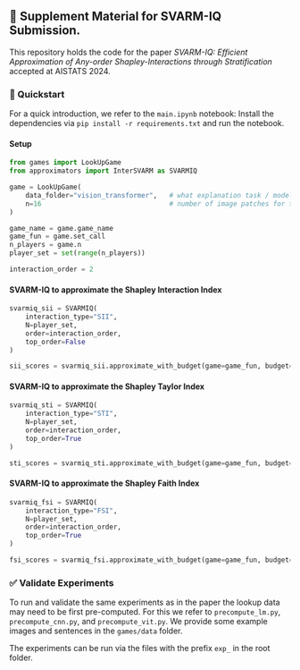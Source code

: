 ## 📄 Supplement Material for SVARM-IQ Submission.
This repository holds the code for the paper 
_SVARM-IQ: Efficient Approximation of Any-order Shapley-Interactions through Stratification_ accepted at AISTATS 2024.

### 🚀 Quickstart
For a quick introduction, we refer to the `main.ipynb` notebook:
Install the dependencies via `pip install -r requirements.txt` and run the notebook.

#### Setup
```python
from games import LookUpGame
from approximators import InterSVARM as SVARMIQ

game = LookUpGame(
    data_folder="vision_transformer",   # what explanation task / model to use
    n=16                                # number of image patches for the vision transformer
)

game_name = game.game_name
game_fun = game.set_call
n_players = game.n
player_set = set(range(n_players))

interaction_order = 2
```

#### SVARM-IQ to approximate the Shapley Interaction Index

```python
svarmiq_sii = SVARMIQ(
    interaction_type="SII", 
    N=player_set,
    order=interaction_order, 
    top_order=False
)

sii_scores = svarmiq_sii.approximate_with_budget(game=game_fun, budget=budget)
```
#### SVARM-IQ to approximate the Shapley Taylor Index

```python
svarmiq_sti = SVARMIQ(
    interaction_type="STI", 
    N=player_set, 
    order=interaction_order,  
    top_order=True
)

sti_scores = svarmiq_sti.approximate_with_budget(game=game_fun, budget=budget)
```
#### SVARM-IQ to approximate the Shapley Faith Index

```python
svarmiq_fsi = SVARMIQ(
    interaction_type="FSI",
    N=player_set,
    order=interaction_order, 
    top_order=True
)

fsi_scores = svarmiq_fsi.approximate_with_budget(game=game_fun, budget=budget)
```

### ✅ Validate Experiments

To run and validate the same experiments as in the paper the lookup data may need to be first pre-computed.
For this we refer to `precompute_lm.py`,  `precompute_cnn.py`, and `precompute_vit.py`.
We provide some example images and sentences in the `games/data` folder.

The experiments can be run via the files with the prefix `exp_` in the root folder.

